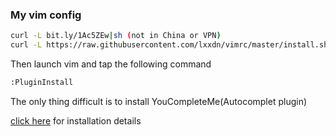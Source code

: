 ### My vim config

```sh
curl -L bit.ly/1Ac5ZEw|sh (not in China or VPN)
curl -L https://raw.githubusercontent.com/lxxdn/vimrc/master/install.sh|sh (in China without VPN)
```

Then launch vim and tap the following command
```sh
:PluginInstall
```

The only thing difficult is to install YouCompleteMe(Autocomplet plugin)

[click here](https://github.com/Valloric/YouCompleteMe) for installation details



